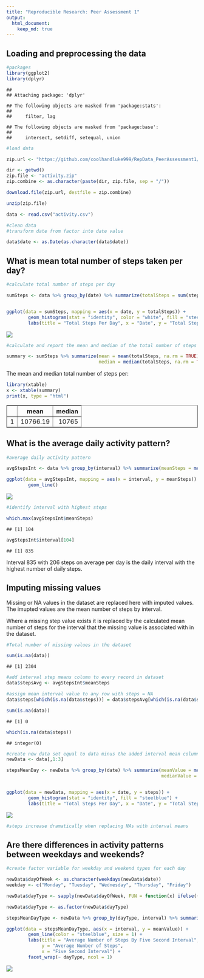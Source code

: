 ```yaml
---
title: "Reproducible Research: Peer Assessment 1"
output: 
  html_document:
    keep_md: true
---
```




## Loading and preprocessing the data


```r
#packages
library(ggplot2)
library(dplyr)
```

```
## 
## Attaching package: 'dplyr'
```

```
## The following objects are masked from 'package:stats':
## 
##     filter, lag
```

```
## The following objects are masked from 'package:base':
## 
##     intersect, setdiff, setequal, union
```


```r
#load data

zip.url <- "https://github.com/coolhandluke999/RepData_PeerAssessment1/raw/master/activity.zip"

dir <- getwd()
zip.file <- "activity.zip"
zip.combine <- as.character(paste(dir, zip.file, sep = "/"))

download.file(zip.url, destfile = zip.combine)

unzip(zip.file)

data <- read.csv("activity.csv")

#clean data
#transform date from factor into date value

data$date <- as.Date(as.character(data$date))
```


## What is mean total number of steps taken per day?


```r
#calculate total number of steps per day

sumSteps <- data %>% group_by(date) %>% summarize(totalSteps = sum(steps))


ggplot(data = sumSteps, mapping = aes(x = date, y = totalSteps)) +
        geom_histogram(stat = "identity", color = "white", fill = "steelblue") +
        labs(title = "Total Steps Per Day", x = "Date", y = "Total Steps")
```

<img src="PA1_template_files/figure-html/unnamed-chunk-3-1.png" style="display: block; margin: auto;" />

```r
#calculate and report the mean and median of the total number of steps taken per day

summary <- sumSteps %>% summarize(mean = mean(totalSteps, na.rm = TRUE),
                                  median = median(totalSteps, na.rm = TRUE))
```
The mean and median total number of steps per:

```r
library(xtable)
x <- xtable(summary)
print(x, type = "html")
```

<!-- html table generated in R 3.6.1 by xtable 1.8-4 package -->
<!-- Fri Dec 04 11:21:17 2020 -->
<table border=1>
<tr> <th>  </th> <th> mean </th> <th> median </th>  </tr>
  <tr> <td align="right"> 1 </td> <td align="right"> 10766.19 </td> <td align="right"> 10765 </td> </tr>
   </table>
                                  

## What is the average daily activity pattern?


```r
#average daily activity pattern

avgStepsInt <- data %>% group_by(interval) %>% summarize(meanSteps = mean(steps, na.rm = TRUE))

ggplot(data = avgStepsInt, mapping = aes(x = interval, y = meanSteps)) + 
        geom_line()
```

<img src="PA1_template_files/figure-html/unnamed-chunk-5-1.png" style="display: block; margin: auto;" />

```r
#identify interval with highest steps

which.max(avgStepsInt$meanSteps)
```

```
## [1] 104
```

```r
avgStepsInt$interval[104]
```

```
## [1] 835
```
Interval 835 with 206 steps on average per day is the daily interval with the highest number of daily steps.

## Imputing missing values

Missing or NA values in the dataset are replaced here with imputed values. The imupted values
are the mean number of steps by interval. 

Where a missing step value exists it is replaced by the calculated mean number of steps for the interval that the missing value is associated with in the dataset. 

```r
#Total number of missing values in the dataset

sum(is.na(data))
```

```
## [1] 2304
```

```r
#add interval step means column to every record in dataset
data$stepsAvg <- avgStepsInt$meanSteps

#assign mean interval value to any row with steps = NA
data$steps[which(is.na(data$steps))] = data$stepsAvg[which(is.na(data$steps))]

sum(is.na(data))
```

```
## [1] 0
```

```r
which(is.na(data$steps))
```

```
## integer(0)
```

```r
#create new data set equal to data minus the added interval mean column
newData <- data[,1:3]

stepsMeanDay <- newData %>% group_by(date) %>% summarize(meanValue = mean(steps),
                                                         medianValue = median(steps))


ggplot(data = newData, mapping = aes(x = date, y = steps)) +
        geom_histogram(stat = "identity", fill = "steelblue") +
        labs(title = "Total Steps Per Day", x = "Date", y = "Total Steps")
```

<img src="PA1_template_files/figure-html/unnamed-chunk-6-1.png" style="display: block; margin: auto;" />

```r
#steps increase dramatically when replacing NAs with interval means
```


## Are there differences in activity patterns between weekdays and weekends?


```r
#create factor variable for weekday and weekend types for each day

newData$dayOfWeek <- as.character(weekdays(newData$date))
weekday <- c("Monday", "Tuesday", "Wednesday", "Thursday", "Friday")

newData$dayType <- sapply(newData$dayOfWeek, FUN = function(x) ifelse((x %in% weekday), newData$dayType <- "Weekday", newData$dayType <- "Weekend"))

newData$dayType <- as.factor(newData$dayType)

stepsMeanDayType <- newData %>% group_by(dayType, interval) %>% summarize(meanValue = mean(steps))

ggplot(data = stepsMeanDayType, aes(x = interval, y = meanValue)) +
        geom_line(color = "steelblue", size = 1) +
        labs(title = "Average Number of Steps By Five Second Interval",
             y = "Average Number of Steps",
             x = "Five Second Interval") +
        facet_wrap(~ dayType, ncol = 1)
```

<img src="PA1_template_files/figure-html/unnamed-chunk-7-1.png" style="display: block; margin: auto;" />
